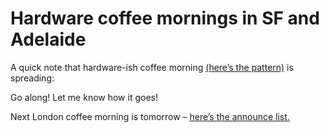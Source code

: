 # Hardware coffee mornings in SF and Adelaide

A quick note that hardware-ish coffee morning [(here’s the
pattern)](http://interconnected.org/home/2015/01/22/coffee_morning_5) is
spreading:

Go along! Let me know how it goes!

Next London coffee morning is tomorrow – [here’s the announce
list.](http://tinyletter.com/coffeemorning)
